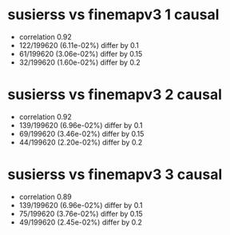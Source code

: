 # susierss vs finemapv3  1 causal

- correlation 0.92
- 122/199620 (6.11e-02%) differ by 0.1
- 61/199620 (3.06e-02%) differ by 0.15
- 32/199620 (1.60e-02%) differ by 0.2


# susierss vs finemapv3  2 causal

- correlation 0.92
- 139/199620 (6.96e-02%) differ by 0.1
- 69/199620 (3.46e-02%) differ by 0.15
- 44/199620 (2.20e-02%) differ by 0.2


# susierss vs finemapv3  3 causal

- correlation 0.89
- 139/199620 (6.96e-02%) differ by 0.1
- 75/199620 (3.76e-02%) differ by 0.15
- 49/199620 (2.45e-02%) differ by 0.2


